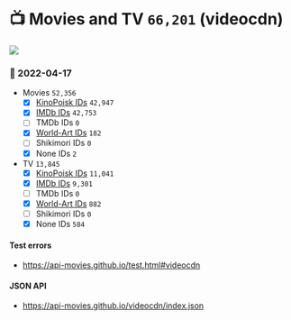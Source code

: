 # :tv: Movies and TV `66,201` (videocdn)

<a href="https://API-Movies.github.io"><img src="https://API-Movies.github.io/banner.png?cache"></a>

### :date: 2022-04-17
- Movies `52,356`
  - [x] <a href="https://API-Movies.github.io/videocdn/movie_kinopoisk_ids.json">KinoPoisk IDs</a> `42,947`
  - [x] <a href="https://API-Movies.github.io/videocdn/movie_imdb_ids.json">IMDb IDs</a> `42,753`
  - [ ] TMDb IDs `0`
  - [x] <a href="https://API-Movies.github.io/videocdn/movie_world_art_ids.json">World-Art IDs</a> `182`
  - [ ] Shikimori IDs `0`
  - [x] None IDs `2`
- TV `13,845`
  - [x] <a href="https://API-Movies.github.io/videocdn/tv_kinopoisk_ids.json">KinoPoisk IDs</a> `11,041`
  - [x] <a href="https://API-Movies.github.io/videocdn/tv_imdb_ids.json">IMDb IDs</a> `9,301`
  - [ ] TMDb IDs `0`
  - [x] <a href="https://API-Movies.github.io/videocdn/tv_world_art_ids.json">World-Art IDs</a> `882`
  - [ ] Shikimori IDs `0`
  - [x] None IDs `584`
#### Test errors
- <a href='https://api-movies.github.io/test.html#videocdn'>https://api-movies.github.io/test.html#videocdn</a>
#### JSON API
- <a href='https://api-movies.github.io/videocdn/index.json'>https://api-movies.github.io/videocdn/index.json</a>
